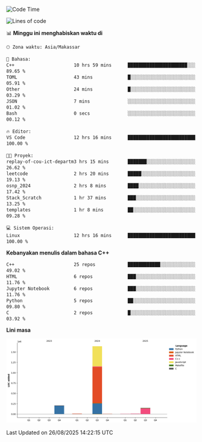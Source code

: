 <!--START_SECTION:waka-->
![Code Time](http://img.shields.io/badge/Code%20Time-417%20hrs%2025%20mins-blue)

![Lines of code](https://img.shields.io/badge/Sejak%20Hello%20World%20aku%20telah%20menulis-2.0%20million%20baris%20kode-blue)

📊 **Minggu ini menghabiskan waktu di** 

```text
🕑︎ Zona waktu: Asia/Makassar

💬 Bahasa: 
C++                      10 hrs 59 mins      ██████████████████████░░░   89.65 % 
TOML                     43 mins             █░░░░░░░░░░░░░░░░░░░░░░░░   05.91 % 
Other                    24 mins             █░░░░░░░░░░░░░░░░░░░░░░░░   03.29 % 
JSON                     7 mins              ░░░░░░░░░░░░░░░░░░░░░░░░░   01.02 % 
Bash                     0 secs              ░░░░░░░░░░░░░░░░░░░░░░░░░   00.12 % 

🔥 Editor: 
VS Code                  12 hrs 16 mins      █████████████████████████   100.00 % 

🐱‍💻 Proyek: 
replay-of-cou-ict-departm3 hrs 15 mins       ███████░░░░░░░░░░░░░░░░░░   26.62 % 
leetcode                 2 hrs 20 mins       █████░░░░░░░░░░░░░░░░░░░░   19.13 % 
osnp_2024                2 hrs 8 mins        ████░░░░░░░░░░░░░░░░░░░░░   17.42 % 
Stack_Scratch            1 hr 37 mins        ███░░░░░░░░░░░░░░░░░░░░░░   13.25 % 
templates                1 hr 8 mins         ██░░░░░░░░░░░░░░░░░░░░░░░   09.28 % 

💻 Sistem Operasi: 
Linux                    12 hrs 16 mins      █████████████████████████   100.00 % 
```

**Kebanyakan menulis dalam bahasa C++** 

```text
C++                      25 repos            ████████████░░░░░░░░░░░░░   49.02 % 
HTML                     6 repos             ███░░░░░░░░░░░░░░░░░░░░░░   11.76 % 
Jupyter Notebook         6 repos             ███░░░░░░░░░░░░░░░░░░░░░░   11.76 % 
Python                   5 repos             ██░░░░░░░░░░░░░░░░░░░░░░░   09.80 % 
C                        2 repos             █░░░░░░░░░░░░░░░░░░░░░░░░   03.92 % 
```



**Lini masa**

![Lines of Code chart](https://raw.githubusercontent.com/yusuf601/yusuf601/main/assets/bar_graph.png)


 Last Updated on 26/08/2025 14:22:15 UTC
<!--END_SECTION:waka-->

